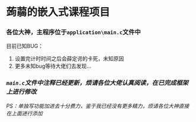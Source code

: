 # 蒟蒻的嵌入式课程项目
### 各位大神，主程序位于``application\main.c``文件中
目前已知BUG：  
1. 设置完计时时间之后会薛定谔的卡死，未知原因
2. 更多未知bug等待大佬们去发现...  
### ***``main.c``文件中注释已经更新，烦请各位大佬认真阅读，在已完成框架上进行修改***  
*PS：单独写功能加进去十分费力，鉴于我已经没有更多精力，烦请各位大神直接在上面进行添加*  

